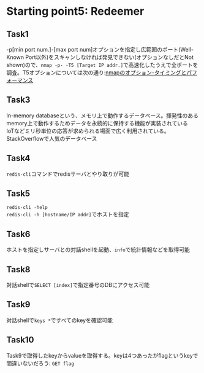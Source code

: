# Starting point5: Redeemer

## Task1

-p[min port num.]-[max port num]オプションを指定し広範囲のポート(Well-Known Port以外)をスキャンしなければ発見できない(オプションなしだとNot shown)ので、`nmap -p- -T5 [Target IP addr.]`で高速化したうえで全ポートを調査。T5オプションについては次の通り:[nmapのオプション-タイミングとパフォーマンス](https://nmap.org/man/ja/man-performance.html)

## Task3

In-memory databaseという、メモリ上で動作するデータベース。揮発性のあるmemory上で動作するためデータを永続的に保持する機能が実装されている  
IoTなどミリ秒単位の応答が求められる場面で広く利用されている。StackOverflowで人気のデータベース  

## Task4

`redis-cli`コマンドでredisサーバとやり取りが可能

## Task5

`redis-cli -help`  
`redis-cli -h [hostname/IP addr]`でホストを指定

## Task6

ホストを指定しサーバとの対話shellを起動、`info`で統計情報などを取得可能

## Task8

対話shellで`SELECT [index]`で指定番号のDBにアクセス可能

## Task9

対話shellで`keys *`ですべてのkeyを確認可能

## Task10

Task9で取得したkeyからvalueを取得する。keyは4つあったがflagというkeyで間違いないだろう:
`GET flag`
